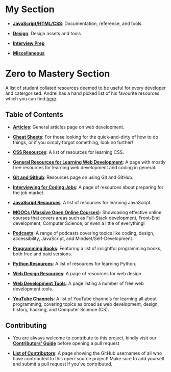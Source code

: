 # My Section
- [**JavaScript/HTML/CSS**](https://github.com/christopherstraub/dev-resources/blob/master/My-Resources/JavaScript-HTML-CSS.md): Documentation, reference, and tools.

- [**Design**](https://github.com/christopherstraub/dev-resources/blob/master/My-Resources/Design.md): Design assets and tools

- [**Interview Prep**](https://github.com/christopherstraub/dev-resources/blob/master/My-Resources/InterviewPrep.md)

- [**Miscellaneous**](https://github.com/christopherstraub/dev-resources/blob/master/My-Resources/Miscellaneous.md)

# Zero to Mastery Section

A list of student collated resources deemed to be useful for every developer and catergorised. Andrei has a hand picked list of his favourite resources which you can find [here](https://zerotomastery.io/resources?utm_source=github&utm_medium=resources).

## Table of Contents

- [**Articles**](DevelopmentArticles.md): General articles page on web development.

- [**Cheat Sheets**](cheatSheets.md): For those looking for the quick-and-dirty of how to do things, or if you simply forgot something, look no further!

- [**CSS Resources**](CSSResources.md): A list of resources for learning CSS.

- [**General Resources for Learning Web Development**](generalResources.md): A page with mostly free resources for learning web development and coding in general.

- [**Git and Github**](Using_Git_and_GitHub.md): Resources page on using Git and GitHub.

- [**Interviewing for Coding Jobs**](HowtoInterviewforCodeJobs.md): A page of resources about preparing for the job market.

- [**JavaScript Resources**](JavaScript.md): A list of resources for learning JavaScript.

- [**MOOCs (Massive Open Online Courses)**](moocs.md): Showcasing effective online courses that covers areas such as Full-Stack development, Front-End development, Computer Science, or even a little of everything!

- [**Podcasts**](Podcasts.md): A range of podcasts covering topics like coding, design, accessibility, JavaScript, and Mindset/Self-Development.

- [**Programming Books**](Programming_Books.md): Featuring a list of insightful programming books, both free and paid versions.

- [**Python Resources**](Python.md): A list of resources for learning Python.

- [**Web Design Resources**](WebDesignResources.md): A page of resources for web design.

- [**Web Development Tools**](WebDevTools.md): A page listing a number of free web development tools.

- [**YouTube Channels**](YouTubeChannels.md): A list of YouTube channels for learning all about programming, covering topics as broad as web development, design, history, hacking, and Computer Science (CS).

## Contributing

- You are always welcome to contribute to this project, kindly visit our [**Contributors' Guide**](https://github.com/zero-to-mastery/resources/blob/master/CONTRIBUTING.md) before opening a pull request

- [**List of Contributors**](CONTRIBUTORS.md): A page showing the GitHub usernames of all who have contributed to this open-source project! Make sure to add yourself and submit a pull request if you've contributed.
